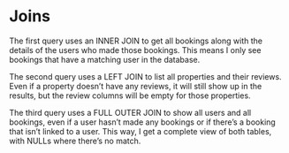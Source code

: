 # Joins 
The first query uses an INNER JOIN to get all bookings along with the details of the users who made those bookings. This means I only see bookings that have a matching user in the database.

The second query uses a LEFT JOIN to list all properties and their reviews. Even if a property doesn’t have any reviews, it will still show up in the results, but the review columns will be empty for those properties.

The third query uses a FULL OUTER JOIN to show all users and all bookings, even if a user hasn’t made any bookings or if there’s a booking that isn’t linked to a user. This way, I get a complete view of both tables, with NULLs where there’s no match.